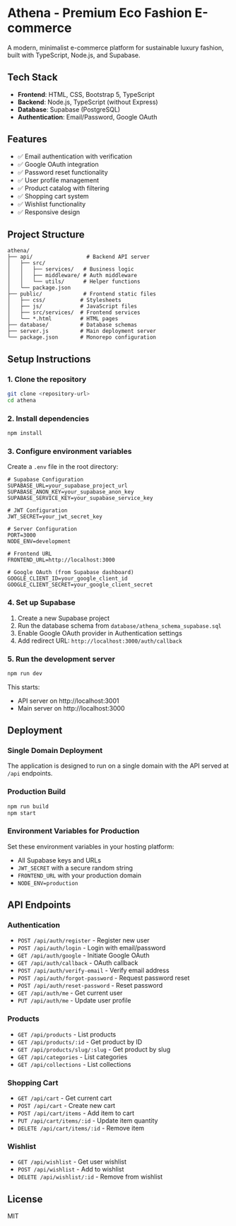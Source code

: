 # Athena - Premium Eco Fashion E-commerce

A modern, minimalist e-commerce platform for sustainable luxury fashion, built with TypeScript, Node.js, and Supabase.

## Tech Stack

- **Frontend**: HTML, CSS, Bootstrap 5, TypeScript
- **Backend**: Node.js, TypeScript (without Express)
- **Database**: Supabase (PostgreSQL)
- **Authentication**: Email/Password, Google OAuth

## Features

- ✅ Email authentication with verification
- ✅ Google OAuth integration
- ✅ Password reset functionality
- ✅ User profile management
- ✅ Product catalog with filtering
- ✅ Shopping cart system
- ✅ Wishlist functionality
- ✅ Responsive design

## Project Structure

```
athena/
├── api/                 # Backend API server
│   ├── src/
│   │   ├── services/   # Business logic
│   │   ├── middleware/ # Auth middleware
│   │   └── utils/      # Helper functions
│   └── package.json
├── public/             # Frontend static files
│   ├── css/           # Stylesheets
│   ├── js/            # JavaScript files
│   ├── src/services/  # Frontend services
│   └── *.html         # HTML pages
├── database/          # Database schemas
├── server.js          # Main deployment server
└── package.json       # Monorepo configuration
```

## Setup Instructions

### 1. Clone the repository

```bash
git clone <repository-url>
cd athena
```

### 2. Install dependencies

```bash
npm install
```

### 3. Configure environment variables

Create a `.env` file in the root directory:

```env
# Supabase Configuration
SUPABASE_URL=your_supabase_project_url
SUPABASE_ANON_KEY=your_supabase_anon_key
SUPABASE_SERVICE_KEY=your_supabase_service_key

# JWT Configuration
JWT_SECRET=your_jwt_secret_key

# Server Configuration
PORT=3000
NODE_ENV=development

# Frontend URL
FRONTEND_URL=http://localhost:3000

# Google OAuth (from Supabase dashboard)
GOOGLE_CLIENT_ID=your_google_client_id
GOOGLE_CLIENT_SECRET=your_google_client_secret
```

### 4. Set up Supabase

1. Create a new Supabase project
2. Run the database schema from `database/athena_schema_supabase.sql`
3. Enable Google OAuth provider in Authentication settings
4. Add redirect URL: `http://localhost:3000/auth/callback`

### 5. Run the development server

```bash
npm run dev
```

This starts:

- API server on http://localhost:3001
- Main server on http://localhost:3000

## Deployment

### Single Domain Deployment

The application is designed to run on a single domain with the API served at `/api` endpoints.

### Production Build

```bash
npm run build
npm start
```

### Environment Variables for Production

Set these environment variables in your hosting platform:

- All Supabase keys and URLs
- `JWT_SECRET` with a secure random string
- `FRONTEND_URL` with your production domain
- `NODE_ENV=production`

## API Endpoints

### Authentication

- `POST /api/auth/register` - Register new user
- `POST /api/auth/login` - Login with email/password
- `GET /api/auth/google` - Initiate Google OAuth
- `GET /api/auth/callback` - OAuth callback
- `POST /api/auth/verify-email` - Verify email address
- `POST /api/auth/forgot-password` - Request password reset
- `POST /api/auth/reset-password` - Reset password
- `GET /api/auth/me` - Get current user
- `PUT /api/auth/me` - Update user profile

### Products

- `GET /api/products` - List products
- `GET /api/products/:id` - Get product by ID
- `GET /api/products/slug/:slug` - Get product by slug
- `GET /api/categories` - List categories
- `GET /api/collections` - List collections

### Shopping Cart

- `GET /api/cart` - Get current cart
- `POST /api/cart` - Create new cart
- `POST /api/cart/items` - Add item to cart
- `PUT /api/cart/items/:id` - Update item quantity
- `DELETE /api/cart/items/:id` - Remove item

### Wishlist

- `GET /api/wishlist` - Get user wishlist
- `POST /api/wishlist` - Add to wishlist
- `DELETE /api/wishlist/:id` - Remove from wishlist

## License

MIT
